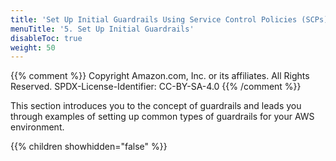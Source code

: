 ```yaml
---
title: 'Set Up Initial Guardrails Using Service Control Policies (SCPs)'
menuTitle: '5. Set Up Initial Guardrails'
disableToc: true
weight: 50
---
```


{{% comment %}}
Copyright Amazon.com, Inc. or its affiliates. All Rights Reserved.
SPDX-License-Identifier: CC-BY-SA-4.0
{{% /comment %}}

This section introduces you to the concept of guardrails and leads you through examples of setting up common types of guardrails for your AWS environment.

{{% children showhidden="false" %}}
